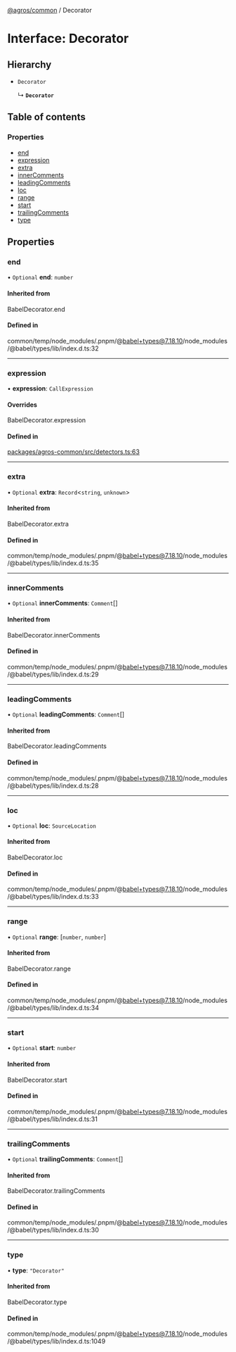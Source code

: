 [@agros/common](../index.md) / Decorator

# Interface: Decorator

## Hierarchy

- `Decorator`

  ↳ **`Decorator`**

## Table of contents

### Properties

- [end](Decorator.md#end)
- [expression](Decorator.md#expression)
- [extra](Decorator.md#extra)
- [innerComments](Decorator.md#innercomments)
- [leadingComments](Decorator.md#leadingcomments)
- [loc](Decorator.md#loc)
- [range](Decorator.md#range)
- [start](Decorator.md#start)
- [trailingComments](Decorator.md#trailingcomments)
- [type](Decorator.md#type)

## Properties

### <a id="end" name="end"></a> end

• `Optional` **end**: `number`

#### Inherited from

BabelDecorator.end

#### Defined in

common/temp/node_modules/.pnpm/@babel+types@7.18.10/node_modules/@babel/types/lib/index.d.ts:32

___

### <a id="expression" name="expression"></a> expression

• **expression**: `CallExpression`

#### Overrides

BabelDecorator.expression

#### Defined in

[packages/agros-common/src/detectors.ts:63](https://github.com/agrosjs/agros/blob/9f93173/packages/agros-common/src/detectors.ts#L63)

___

### <a id="extra" name="extra"></a> extra

• `Optional` **extra**: `Record`<`string`, `unknown`\>

#### Inherited from

BabelDecorator.extra

#### Defined in

common/temp/node_modules/.pnpm/@babel+types@7.18.10/node_modules/@babel/types/lib/index.d.ts:35

___

### <a id="innercomments" name="innercomments"></a> innerComments

• `Optional` **innerComments**: `Comment`[]

#### Inherited from

BabelDecorator.innerComments

#### Defined in

common/temp/node_modules/.pnpm/@babel+types@7.18.10/node_modules/@babel/types/lib/index.d.ts:29

___

### <a id="leadingcomments" name="leadingcomments"></a> leadingComments

• `Optional` **leadingComments**: `Comment`[]

#### Inherited from

BabelDecorator.leadingComments

#### Defined in

common/temp/node_modules/.pnpm/@babel+types@7.18.10/node_modules/@babel/types/lib/index.d.ts:28

___

### <a id="loc" name="loc"></a> loc

• `Optional` **loc**: `SourceLocation`

#### Inherited from

BabelDecorator.loc

#### Defined in

common/temp/node_modules/.pnpm/@babel+types@7.18.10/node_modules/@babel/types/lib/index.d.ts:33

___

### <a id="range" name="range"></a> range

• `Optional` **range**: [`number`, `number`]

#### Inherited from

BabelDecorator.range

#### Defined in

common/temp/node_modules/.pnpm/@babel+types@7.18.10/node_modules/@babel/types/lib/index.d.ts:34

___

### <a id="start" name="start"></a> start

• `Optional` **start**: `number`

#### Inherited from

BabelDecorator.start

#### Defined in

common/temp/node_modules/.pnpm/@babel+types@7.18.10/node_modules/@babel/types/lib/index.d.ts:31

___

### <a id="trailingcomments" name="trailingcomments"></a> trailingComments

• `Optional` **trailingComments**: `Comment`[]

#### Inherited from

BabelDecorator.trailingComments

#### Defined in

common/temp/node_modules/.pnpm/@babel+types@7.18.10/node_modules/@babel/types/lib/index.d.ts:30

___

### <a id="type" name="type"></a> type

• **type**: ``"Decorator"``

#### Inherited from

BabelDecorator.type

#### Defined in

common/temp/node_modules/.pnpm/@babel+types@7.18.10/node_modules/@babel/types/lib/index.d.ts:1049
